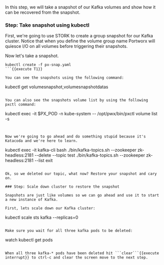 In this step, we will take a snapshot of our Kafka volumes and show how it can be recovered from the snapshot.

### Step: Take snapshot using kubectl

First, we're going to use STORK to create a group snapshot for our Kafka cluster. Notice that when you define the volume group name Portworx will quiesce I/O on all volumes before triggering their snapshots.

Now let's take a snapshot.
```
kubectl create -f px-snap.yaml
```{{execute T1}}

You can see the snapshots using the following command:
```
kubectl get volumesnapshot,volumesnapshotdatas
```{{execute T1}}

You can also see the snapshots volume list by using the following pxctl command:
```
kubectl exec -it $PX_POD -n kube-system -- /opt/pwx/bin/pxctl volume list -s
```{{execute T1}}


Now we're going to go ahead and do something stupid because it's Katacoda and we're here to learn.

```
kubectl exec -it kafka-cli bash
./bin/kafka-topics.sh --zookeeper zk-headless:2181 --delete --topic test
./bin/kafka-topics.sh --zookeeper zk-headless:2181 --list
exit
```{{execute T1}}

Ok, so we deleted our topic, what now? Restore your snapshot and cary on.

### Step: Scale down cluster to restore the snapshot

Snapshots are just like volumes so we can go ahead and use it to start a new instance of Kafka.

First, lets scale down our Kafka cluster:
```
kubectl scale sts kafka --replicas=0
```{{execute T1}}

Make sure you wait for all three kafka pods to be deleted:
```
watch kubectl get pods
```{{execute T1}}

When all three kafka-* pods have been deleted hit ```clear```{{execute interrupt}} to ctrl-c and clear the screen move to the next step.
